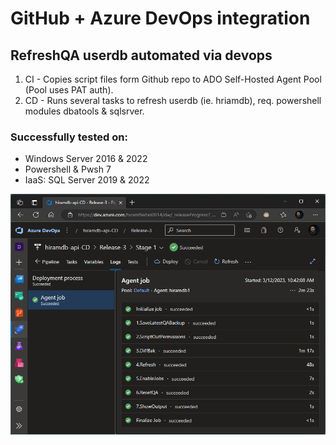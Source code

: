# GitHub + Azure DevOps integration
## RefreshQA userdb automated via devops

1. CI - Copies script files form Github repo to ADO Self-Hosted Agent Pool (Pool uses PAT auth).
2. CD - Runs several tasks to refresh userdb (ie. hriamdb), req. powershell modules dbatools & sqlsrver.

### Successfully tested on:
- Windows Server 2016 & 2022
- Powershell & Pwsh 7
- IaaS: SQL Server 2019 & 2022

![hiramdb-api-CD logs](hiramdb-api-CD.png)
